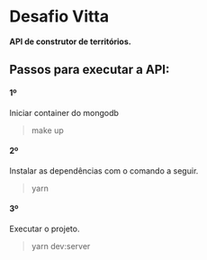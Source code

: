 <h1>Desafio Vitta </h1>
<b>API de construtor de territórios.</b>
<h2>Passos para executar a API:</h2>
 <h4>1º</h4>
  Iniciar container do mongodb
  <blockquote>make up</blockquote>

 <h4>2º</h4>
 Instalar as dependências com o comando a seguir.
  <blockquote>yarn</blockquote>

 <h4>3º</h4>
 Executar o projeto.
 <blockquote>yarn dev:server</blockquote>
